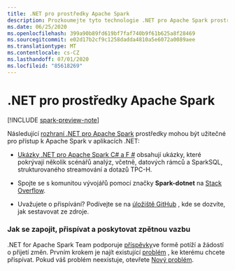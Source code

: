 ```yaml
---
title: .NET pro prostředky Apache Spark
description: Prozkoumejte tyto technologie .NET pro Apache Spark prostředky, které vám pomůžou s vlastními vytvářením a integrací řešení pro datové vědy do vašich aplikací .NET.
ms.date: 06/25/2020
ms.openlocfilehash: 399a90b89fd619bf7faf740b9f61b625a8f28469
ms.sourcegitcommit: e02d17b2cf9c1258dadda4810a5e6072a0089aee
ms.translationtype: MT
ms.contentlocale: cs-CZ
ms.lasthandoff: 07/01/2020
ms.locfileid: "85618269"
---
```

# <a name="net-for-apache-spark-resources"></a>.NET pro prostředky Apache Spark

[!INCLUDE [spark-preview-note](../../../includes/spark-preview-note.md)]

Následující [rozhraní .NET pro Apache Spark](../index.yml) prostředky mohou být užitečné pro přístup k Apache Spark v aplikacích .NET:

* [Ukázky .NET pro Apache Spark C# a F #](https://github.com/dotnet/spark#samples) obsahují ukázky, které pokrývají několik scénářů analýz, včetně, datových rámců a SparkSQL, strukturovaného streamování a dotazů TPC-H.

* Spojte se s komunitou vývojářů pomocí značky **Spark-dotnet** na [Stack Overflow](https://stackoverflow.com/questions/tagged/spark-dotnet).

* Uvažujete o přispívání? Podívejte se na [úložiště GitHub](https://github.com/dotnet/spark) , kde se dozvíte, jak sestavovat ze zdroje.

### <a name="how-to-engage-contribute-and-provide-feedback"></a>Jak se zapojit, přispívat a poskytovat zpětnou vazbu

.NET for Apache Spark Team podporuje [příspěvky](https://github.com/dotnet/spark/blob/master/docs/contributing.md)ve formě potíží a žádostí o přijetí změn. Prvním krokem je najít existující [problém](https://github.com/dotnet/spark/issues) , ke kterému chcete přispívat. Pokud váš problém neexistuje, otevřete [Nový problém](https://github.com/dotnet/spark/issues?utf8=%E2%9C%93&q=is%3Aissue+is%3Aopen+).
